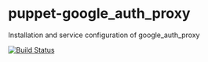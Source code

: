 # puppet-google_auth_proxy
Installation and service configuration of google_auth_proxy

[![Build Status](https://travis-ci.org/kcampos/puppet-google_auth_proxy.svg?branch=master)](https://travis-ci.org/kcampos/puppet-google_auth_proxy)
